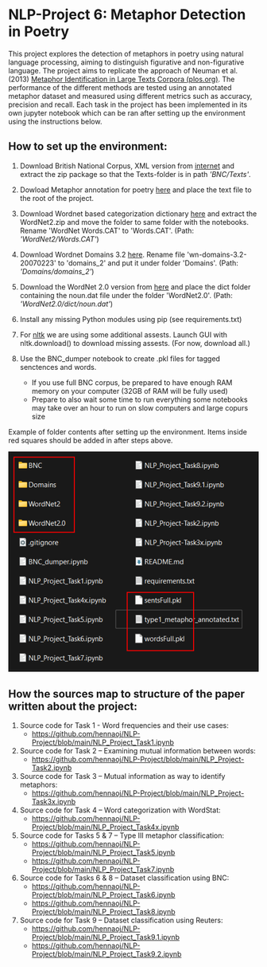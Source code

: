 # NLP-Project 6: Metaphor Detection in Poetry

This project explores the detection of metaphors in poetry using natural language processing, aiming to distinguish figurative and non-figurative language. The project aims to replicate the approach of Neuman et al. (2013) [Metaphor Identification in Large Texts Corpora (plos.org)](https://journals.plos.org/plosone/article?id=10.1371/journal.pone.0062343). The performance of the different methods are tested using an annotated metaphor dataset and measured using different metrics such as accuracy, precision and recall. Each task in the project has been implemented in its own jupyter notebook which can be ran after setting up the environment using the instructions below.



## How to set up the environment:


1. Download British National Corpus, XML version from [internet](https://ota.bodleian.ox.ac.uk/repository/xmlui/handle/20.500.12024/2554) and extract the zip package so that the Texts-folder is in path _'BNC/Texts'_.

2. Dowload Metaphor annotation for poetry [here](https://www.eecs.uottawa.ca/~diana/resources/metaphor/type1_metaphor_annotated.txt) and place the text file to the root of the project.

3. Download Wordnet based categorization dictionary [here](https://provalisresearch.com/products/content-analysis-software/wordstat-dictionary/wordnet-based-categorization-dictionary/) and extract the WordNet2.zip and move the folder to same folder with the notebooks. Rename 'WordNet Words.CAT' to 'Words.CAT'. (Path: _'WordNet2/Words.CAT'_)

4. Download Wordnet Domains 3.2 [here](https://wndomains.fbk.eu/download.html). Rename file 'wn-domains-3.2-20070223' to 'domains_2' and put it under folder 'Domains'. (Path: _'Domains/domains_2'_)

5. Download the WordNet 2.0 version from [here](https://wordnet.princeton.edu/download/old-versions) and place the dict folder containing the noun.dat file under the folder 'WordNet2.0'. (Path: _'WordNet2.0/dict/noun.dat'_)

6. Install any missing Python modules using pip (see requirements.txt)

7. For [nltk](https://www.nltk.org/index.html) we are using some additional assests. Launch GUI with nltk.download() to download missing assests. (For now, download all.)

8. Use the BNC_dumper notebook to create .pkl files for tagged senctences and words.
    - If you use full BNC corpus, be prepared to have enough RAM memory on your computer (32GB of RAM will be fully used)
    - Prepare to also wait some time to run everything some notebooks may take over an hour to run on slow computers and large copurs size

Example of folder contents after setting up the environment. Items inside red squares should be added in after steps above.

![Example of folder contents after setting up the environment](/images/example_of_folder_contents.png)

## How the sources map to structure of the paper written about the project:

1.	Source code for Task 1 - Word frequencies and their use cases:
    - https://github.com/hennaoj/NLP-Project/blob/main/NLP_Project_Task1.ipynb
2.	Source code for Task 2 – Examining mutual information between words:
    - https://github.com/hennaoj/NLP-Project/blob/main/NLP_Project-Task2.ipynb
3.	Source code for Task 3 – Mutual information as way to identify metaphors:
    - https://github.com/hennaoj/NLP-Project/blob/main/NLP_Project-Task3x.ipynb
4.	Source code for Task 4 – Word categorization with WordStat:
    - https://github.com/hennaoj/NLP-Project/blob/main/NLP_Project_Task4x.ipynb
5.	Source code for Tasks 5 & 7 – Type III metaphor classification:
    - https://github.com/hennaoj/NLP-Project/blob/main/NLP_Project_Task5.ipynb
    - https://github.com/hennaoj/NLP-Project/blob/main/NLP_Project_Task7.ipynb
6.	Source code for Tasks 6 & 8 – Dataset classification using BNC:
    - https://github.com/hennaoj/NLP-Project/blob/main/NLP_Project_Task6.ipynb
    - https://github.com/hennaoj/NLP-Project/blob/main/NLP_Project_Task8.ipynb
7.	Source code for Task 9 – Dataset classification using Reuters:
    - https://github.com/hennaoj/NLP-Project/blob/main/NLP_Project_Task9.1.ipynb
    - https://github.com/hennaoj/NLP-Project/blob/main/NLP_Project_Task9.2.ipynb
